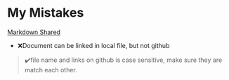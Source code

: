 <h1>My Mistakes</h1>

[Markdown Shared](../../doc/myIcons.md)

* ❌Document can be linked in local file, but not github
>✔️file name and links on github is case sensitive, make sure they are match each other. 